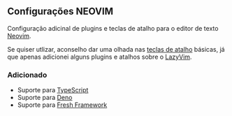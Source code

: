 ## Configurações NEOVIM

Configuração adicinal de plugins e teclas de atalho para o editor de texto [Neovim](https://neovim.io).

Se quiser utlizar, aconselho dar uma olhada nas [teclas de atalho](https://www.lazyvim.org/keymaps) básicas,
já que apenas adicionei alguns plugins e atalhos sobre o [LazyVim](https://www.lazyvim.org).

### Adicionado

- Suporte para [TypeScript](https://www.typescriptlang.org)
- Suporte para [Deno](https://deno.com)
- Suporte para [Fresh Framework](https://fresh.deno.dev)
